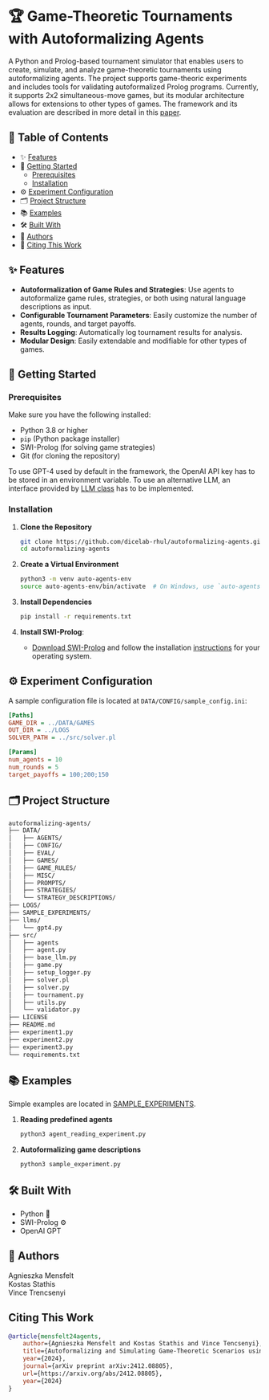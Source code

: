 # 🏆 Game-Theoretic Tournaments with Autoformalizing Agents

A Python and Prolog-based tournament simulator that enables users to create, simulate, and analyze game-theoretic tournaments using autoformalizing agents. The project supports game-theoric experiments and includes tools for validating autoformalized Prolog programs. Currently, it supports 2x2 simultaneous-move games, but its modular architecture allows for extensions to other types of games. The framework and its evaluation are described in more detail in this [paper](https://arxiv.org/abs/2412.08805). 

## 📑 Table of Contents

- ✨ [Features](#-features)
- 🚀 [Getting Started](#-getting-started)
  - [Prerequisites](#prerequisites)
  - [Installation](#installation)
- ⚙️ [Experiment Configuration](#%EF%B8%8F-experiment-configuration)
- 🗂️ [Project Structure](#%EF%B8%8F-project-structure)
- 📚 [Examples](#-examples)
- 🛠️ [Built With](#%EF%B8%8F-built-with)
- 👥 [Authors](#-authors)
- 📝 [Citing This Work](#citing-this-work)

## ✨ Features

- **Autoformalization of Game Rules and Strategies**: Use agents to autoformalize game rules, strategies, or both using natural language descriptions as input.
- **Configurable Tournament Parameters**: Easily customize the number of agents, rounds, and target payoffs.
- **Results Logging**: Automatically log tournament results for analysis.
- **Modular Design**: Easily extendable and modifiable for other types of games.

## 🚀 Getting Started

### Prerequisites

Make sure you have the following installed:

- Python 3.8 or higher
- `pip` (Python package installer)
- SWI-Prolog (for solving game strategies)
- Git (for cloning the repository)

To use GPT-4 used by default in the framework, the OpenAI API key has to be stored in an environment variable. To use an alternative LLM, an interface provided by [LLM class](src/base_llm.py) has to be implemented. 

### Installation

1. **Clone the Repository**
    ```bash
    git clone https://github.com/dicelab-rhul/autoformalizing-agents.git
    cd autoformalizing-agents
    ```

2. **Create a Virtual Environment**
    ```bash
    python3 -m venv auto-agents-env
    source auto-agents-env/bin/activate  # On Windows, use `auto-agents-env\Scripts\activate`
    ```

3. **Install Dependencies**
    ```bash
    pip install -r requirements.txt
    ```
    
4. **Install SWI-Prolog**:

   - [Download SWI-Prolog](https://www.swi-prolog.org/Download.html) and follow the installation [instructions](https://wwu-pi.github.io/tutorials/lectures/lsp/010_install_swi_prolog.html) for your operating system.    


## ⚙️ Experiment Configuration

A sample configuration file is located at `DATA/CONFIG/sample_config.ini`:

```ini
[Paths]
GAME_DIR = ../DATA/GAMES
OUT_DIR = ../LOGS
SOLVER_PATH = ../src/solver.pl

[Params]
num_agents = 10
num_rounds = 5
target_payoffs = 100;200;150
```

## 🗂️ Project Structure

```bash
autoformalizing-agents/
├── DATA/
│   ├── AGENTS/
│   ├── CONFIG/
│   ├── EVAL/
│   ├── GAMES/
│   ├── GAME_RULES/
│   ├── MISC/
│   ├── PROMPTS/
│   ├── STRATEGIES/
│   └── STRATEGY_DESCRIPTIONS/
├── LOGS/
├── SAMPLE_EXPERIMENTS/
├── llms/
│   └── gpt4.py
├── src/
│   ├── agents
│   ├── agent.py
│   ├── base_llm.py
│   ├── game.py
│   ├── setup_logger.py
│   ├── solver.pl
│   ├── solver.py
│   ├── tournament.py
│   ├── utils.py
│   └── validator.py
├── LICENSE
├── README.md
├── experiment1.py
├── experiment2.py
├── experiment3.py
└── requirements.txt
```

## 📚 Examples
Simple examples are located in [SAMPLE_EXPERIMENTS](SAMPLE_EXPERIMENTS/agent_reading_experiment.py). 
1. **Reading predefined agents**
    ```bash
    python3 agent_reading_experiment.py
    ```
2. **Autoformalizing game descriptions**
    ```bash
    python3 sample_experiment.py
    ```    

## 🛠️ Built With
- Python 🐍
- SWI-Prolog ⚙️
- OpenAI GPT

## 👥 Authors

Agnieszka Mensfelt </br>
Kostas Stathis </br>
Vince Trencsenyi

## Citing This Work

```bibtex
@article{mensfelt24agents,
    author={Agnieszka Mensfelt and Kostas Stathis and Vince Tencsenyi},
    title={Autoformalizing and Simulating Game-Theoretic Scenarios using LLM-augmented Agents},
    year={2024},
    journal={arXiv preprint arXiv:2412.08805},
    url={https://arxiv.org/abs/2412.08805}, 
    year={2024}
}
```
